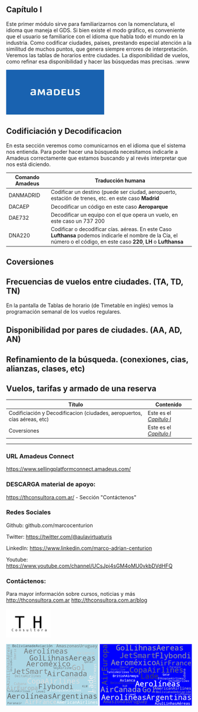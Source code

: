 ## Capítulo I

Este primer módulo sirve para familiarizarnos con la nomenclatura, el idioma que maneja el GDS.  Si bien existe el modo gráfico, es conveniente que el usuario se familiarice con el idioma que habla todo el mundo en la industria.  Como codificar ciudades, paises, prestando especial atención a la similitud de muchos puntos, que genera siempre errores de interpretación.  Veremos las tablas de horarios entre ciudades.  La disponibilidad de vuelos, como refinar esa disponibilidad y hacer las búsquedas mas precisas. :www

![Turismo y Hoteleria Consultora](index.png)
## Codificiación y Decodificacion

En esta sección veremos como comunicarnos en el idioma que el sistema nos entienda.  Para poder hacer una búsqueda necesitamos indicarle a Amadeus correctamente que estamos buscando y al revés interpretar que nos está diciendo.

|Comando Amadeus|Traducción humana|
|---|---|
|DANMADRID |Codificar un destino (puede ser ciudad, aeropuerto, estación de trenes, etc. en este caso **Madrid**|
|DACAEP |Decodificar un código en este caso **Aeroparque** |
|DAE732 |Decodificar un equipo con el que opera un vuelo, en este caso un 737 200 |
|DNA220 |Codificar o decodificar cías. aéreas.  En este Caso **Lufthansa** podemos indicarle el nombre de la Cía, el número o el código, en este caso **220**, **LH** o **Lufthansa** |

## Coversiones

## Frecuencias de vuelos entre ciudades.  (TA, TD, TN)

En la pantalla de Tablas de horario (de Timetable en inglés) vemos la programación semanal de los vuelos regulares.



## Disponibilidad por pares de ciudades.  (AA, AD, AN)

## Refinamiento de la búsqueda.  (conexiones, cias, alianzas, clases, etc)

## Vuelos, tarifas y armado de una reserva

|Título|Contenido|
|---|---|
|Codificiación y Decodificacion (ciudades, aeropuertos, cías aéreas, etc)|Este es el *[Capítulo I](https://www.markdownguide.org)*|
|Coversiones|Este es el *[Capítulo I](https://www.markdownguide.org)*|Este es el *[Capítulo I](https://www.markdownguide.org)*|*



---
### URL Amadeus Connect
https://www.sellingplatformconnect.amadeus.com/

### DESCARGA material de apoyo:
https://thconsultora.com.ar/ - Sección "Contáctenos" 

### Redes Sociales
Github: github.com/marcocenturion

Twitter: https://twitter.com/@aulavirtuaturis

LinkedIn: https://www.linkedin.com/marco-adrian-centurion

Youtube: https://www.youtube.com/channel/UCsJpj4sGM4oMU0vkbDVdHFQ

### Contáctenos:

Para mayor información sobre cursos, noticias y más
http://thconsultora.com.ar 
http://thconsultora.com.ar/blog

![Turismo y Hoteleria Consultora](logo_th.png)

![Turismo y Hoteleria Consultora](fondo_aereos2.png)
![Turismo y Hoteleria Consultora](fondo_aereos1.png)

